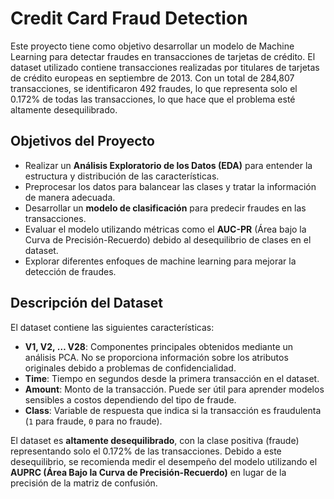 # Credit Card Fraud Detection

Este proyecto tiene como objetivo desarrollar un modelo de Machine Learning para detectar fraudes en transacciones de tarjetas de crédito. El dataset utilizado contiene transacciones realizadas por titulares de tarjetas de crédito europeas en septiembre de 2013. Con un total de 284,807 transacciones, se identificaron 492 fraudes, lo que representa solo el 0.172% de todas las transacciones, lo que hace que el problema esté altamente desequilibrado.

## Objetivos del Proyecto

- Realizar un **Análisis Exploratorio de los Datos (EDA)** para entender la estructura y distribución de las características.
- Preprocesar los datos para balancear las clases y tratar la información de manera adecuada.
- Desarrollar un **modelo de clasificación** para predecir fraudes en las transacciones.
- Evaluar el modelo utilizando métricas como el **AUC-PR** (Área bajo la Curva de Precisión-Recuerdo) debido al desequilibrio de clases en el dataset.
- Explorar diferentes enfoques de machine learning para mejorar la detección de fraudes.

## Descripción del Dataset

El dataset contiene las siguientes características:

- **V1, V2, … V28**: Componentes principales obtenidos mediante un análisis PCA. No se proporciona información sobre los atributos originales debido a problemas de confidencialidad.
- **Time**: Tiempo en segundos desde la primera transacción en el dataset.
- **Amount**: Monto de la transacción. Puede ser útil para aprender modelos sensibles a costos dependiendo del tipo de fraude.
- **Class**: Variable de respuesta que indica si la transacción es fraudulenta (`1` para fraude, `0` para no fraude).

El dataset es **altamente desequilibrado**, con la clase positiva (fraude) representando solo el 0.172% de las transacciones. Debido a este desequilibrio, se recomienda medir el desempeño del modelo utilizando el **AUPRC (Área Bajo la Curva de Precisión-Recuerdo)** en lugar de la precisión de la matriz de confusión.
